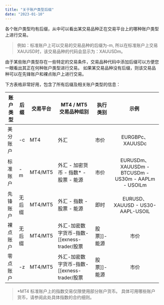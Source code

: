 ```yaml
---
title: "关于账户类型后缀"
date: "2023-01-10"
---
```


各个账户类型均有后缀，从中可以看出某交易品种正在交易平台上的哪种账户类型上进行交易。

> 例如：标准账户上可以交易的交易品种的后缀为-m, 所以在标准账户上交易XAUUSD时，该交易品种的代码会显示为：XAUUSDm。

由于某些账户类型存在一些特定的交易条件，交易品种代码中添加后缀可以方便您一眼看出其正在何种账户类型进行交易。 如果某交易品种没有后缀，则该交易品种可以在先锋账户和裸点账户上进行交易。

下方表格非常好用，包含了所有后缀及相关账户类型的信息：

|账户类型 |后缀 |交易平台 | MT4 / MT5 交易品种组别 | 执行类别 | 示例  |
| --- | --- | --- | --- | --- | :-: |
| 美分账户 | -c | MT4 | 外汇 | 市价 | EURGBPc、XAUUSDc |
| 标准账户 | -m | MT4/MT5| 外汇 - 加密货币 - 指数* -股票 - 能源| 市价 | EURUSDm、XAUUSDm - BTCUSDm - US30m - AAPLm - USOILm|
| 先锋账户 | 无后缀 | MT4/MT5| 外汇 - 指数 -股票 - 能源| 即时 | EURUSD、XAUUSD - US30-AAPL-USOIL|
| 裸点账户 | 无后缀 | MT4/MT5| 外汇-加密数字货币-指数-[[exness-trader/股票|股票]]-能源| 市价 | EURJPY、XAUUSD-BTCUSD-US30-AAPL-USOIL|
| 零点账户 | -z | MT4/MT5| 外汇-加密数字货币-指数-[[exness-trader/股票|股票]]-能源| 市价 | GBPCHFz、XAUUSDz-ETHUSDz-US30z-AAPLz-USOILz|

> *MT4 标准账户上的指数交易仅限使用部分账户货币。 具体可用哪些账户货币，请参阅此处具体指数的合约细则。
